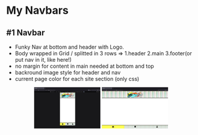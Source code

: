 # My Navbars

## #1 Navbar 
* Funky Nav at bottom and header with Logo. 
* Body wrapped in Grid / splitted in 3 rows => 1.header 2.main 3.footer(or put nav in it, like here!)
* no margin for content in main needed at bottom and top
* backround image style for header and nav
* current page color for each site section (only css)
<div align="middle">
<img src="https://github.com/Ozanyurdakul98/reusable-components/blob/main/web/nav/previewImages/%231NavbarMobile.png" width=35%>
<img src="https://github.com/Ozanyurdakul98/reusable-components/blob/main/web/nav/previewImages/%231NavbarWeb.png" width=35%>
</div>



